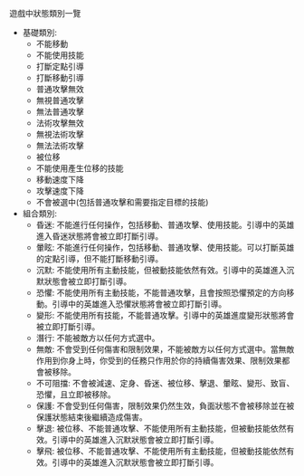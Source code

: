 遊戲中狀態類別一覽

- 基礎類別:
  - 不能移動
  - 不能使用技能
  - 打斷定點引導
  - 打斷移動引導
  - 普通攻擊無效
  - 無視普通攻擊
  - 無法普通攻擊
  - 法術攻擊無效
  - 無視法術攻擊
  - 無法法術攻擊
  - 被位移
  - 不能使用產生位移的技能
  - 移動速度下降
  - 攻擊速度下降
  - 不會被選中(包括普通攻擊和需要指定目標的技能)
- 組合類別:
  - 昏迷: 不能進行任何操作，包括移動、普通攻擊、使用技能。引導中的英雄進入昏迷狀態將會被立即打斷引導。
  - 暈眩: 不能進行任何操作，包括移動、普通攻擊、使用技能。可以打斷英雄的定點引導，但不能打斷移動引導。
  - 沉默: 不能使用所有主動技能，但被動技能依然有效。引導中的英雄進入沉默狀態會被立即打斷引導。
  - 恐懼: 不能使用所有主動技能，不能普通攻擊，且會按照恐懼預定的方向移動。引導中的英雄進入恐懼狀態將會被立即打斷引導。
  - 變形: 不能使用所有技能，不能普通攻擊。引導中的英雄進度變形狀態將會被立即打斷引導。
  - 潛行: 不能被敵方以任何方式選中。
  - 無敵: 不會受到任何傷害和限制效果，不能被敵方以任何方式選中。當無敵作用到你身上時，你受到的任務只作用於你的持續傷害效果、限制效果都會被移除。
  - 不可阻擋: 不會被減速、定身、昏迷、被位移、擊退、暈眩、變形、致盲、恐懼，且立即被移除。
  - 保護: 不會受到任何傷害，限制效果仍然生效，負面狀態不會被移除並在被保護狀態結束後繼續造成傷害。
  - 擊退: 被位移、不能普通攻擊、不能使用所有主動技能，但被動技能依然有效。引導中的英雄進入沉默狀態會被立即打斷引導。
  - 擊飛: 被位移、不能普通攻擊、不能使用所有主動技能，但被動技能依然有效。引導中的英雄進入沉默狀態會被立即打斷引導。